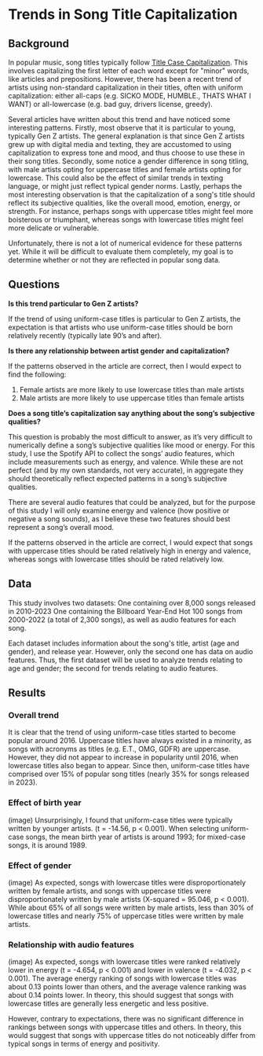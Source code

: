 # Trends in Song Title Capitalization
## Background
In popular music, song titles typically follow [Title Case Capitalization](https://apastyle.apa.org/style-grammar-guidelines/capitalization/title-case). This involves capitalizing the first letter of each word except for "minor" words, like articles and prepositions. However, there has been a recent trend of artists using non-standard capitalization in their titles, often with uniform capitalization: either all-caps (e.g. SICKO MODE, HUMBLE., THATS WHAT I WANT) or all-lowercase (e.g. bad guy, drivers license, greedy). 

Several articles have written about this trend and have noticed some interesting patterns. Firstly, most observe that it is particular to young, typically Gen Z artists. The general explanation is that since Gen Z artists grew up with digital media and texting, they are accustomed to using capitalization to express tone and mood, and thus choose to use these in their song titles. Secondly, some notice a gender difference in song titling, with male artists opting for uppercase titles and female artists opting for lowercase. This could also be the effect of similar trends in texting language, or might just reflect typical gender norms. Lastly, perhaps the most interesting observation is that the capitalization of a song's title should reflect its subjective qualities, like the overall mood, emotion, energy, or strength. For instance, perhaps songs with uppercase titles might feel more boisterous or triumphant, whereas songs with lowercase titles might feel more delicate or vulnerable.

Unfortunately, there is not a lot of numerical evidence for these patterns yet. While it will be difficult to evaluate them completely, my goal is to determine whether or not they are reflected in popular song data.
## Questions
**Is this trend particular to Gen Z artists?**

If the trend of using uniform-case titles is particular to Gen Z artists, the expectation is that artists who use uniform-case titles should be born relatively recently (typically late 90’s and after).

**Is there any relationship between artist gender and capitalization?**

If the patterns observed in the article are correct, then I would expect to find the following:
1. Female artists are more likely to use lowercase titles than male artists
2. Male artists are more likely to use uppercase titles than female artists

**Does a song title’s capitalization say anything about the song’s subjective qualities?**

This question is probably the most difficult to answer, as it’s very difficult to numerically define a song’s subjective qualities like mood or energy. For this study, I use the Spotify API to collect the songs’ audio features, which include measurements such as energy, and valence. While these are not perfect (and by my own standards, not very accurate), in aggregate they should theoretically reflect expected patterns in a song’s subjective qualities.

There are several audio features that could be analyzed, but for the purpose of this study I will only examine energy and valence (how positive or negative a song sounds), as I believe these two features should best represent a song’s overall mood.

If the patterns observed in the article are correct, I would expect that songs with uppercase titles should be rated relatively high in energy and valence, whereas songs with lowercase titles should be rated relatively low.
## Data
This study involves two datasets:
One containing over 8,000 songs released in 2010-2023
One containing the Billboard Year-End Hot 100 songs from 2000-2022 (a total of 2,300 songs), as well as audio features for each song.

Each dataset includes information about the song's title, artist (age and gender), and release year. However, only the second one has data on audio features. Thus, the first dataset will be used to analyze trends relating to age and gender; the second for trends relating to audio features.
## Results
### Overall trend
It is clear that the trend of using uniform-case titles started to become popular around 2016. Uppercase titles have always existed in a minority, as songs with acronyms as titles (e.g. E.T., OMG, GDFR) are uppercase. However, they did not appear to increase in popularity until 2016, when lowercase titles also began to appear. Since then, uniform-case titles have comprised over 15% of popular song titles (nearly 35% for songs released in 2023).
### Effect of birth year
(image)
Unsurprisingly, I found that uniform-case titles were typically written by younger artists. (t = -14.56, p < 0.001). When selecting uniform-case songs, the mean birth year of artists is around 1993; for mixed-case songs, it is around 1989.
### Effect of gender
(image)
As expected, songs with lowercase titles were disproportionately written by female artists, and songs with uppercase titles were disproportionately written by male artists (X-squared = 95.046, p < 0.001). While about 65% of all songs were written by male artists, less than 30% of lowercase titles and nearly 75% of uppercase titles were written by male artists.
### Relationship with audio features
(image)
As expected, songs with lowercase titles were ranked relatively lower in energy (t = -4.654, p < 0.001) and lower in valence (t = -4.032, p < 0.001). The average energy ranking of songs with lowercase titles was about 0.13 points lower than others, and the average valence ranking was about 0.14 points lower. In theory, this should suggest that songs with lowercase titles are generally less energetic and less positive.

However, contrary to expectations, there was no significant difference in rankings between songs with uppercase titles and others. In theory, this would suggest that songs with uppercase titles do not noticeably differ from typical songs in terms of energy and positivity.
